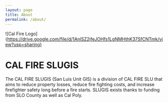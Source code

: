 ```yaml
---
layout: page
title: About
permalink: /about/
---
```


![Cal Fire Logo]{https://drive.google.com/file/d/1AnlSZ2jfeJOHfs1LgNMHthK37SfCNTmk/view?usp=sharing}

# CAL FIRE SLUGIS
The CAL FIRE SLUGIS (San Luis Unit GIS) is a division of CAL FIRE SLU that aims to reduce property losses, reduce fire fighting costs, and increase firefighter safety long before a fire starts. SLUGIS exists thanks to funding from SLO County as well as Cal Poly.
